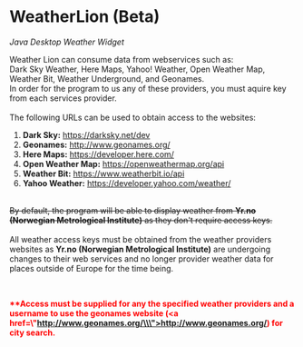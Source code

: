 # WeatherLion (Beta)
<i>Java Desktop Weather Widget</i>

Weather Lion can consume data from webservices such as:<br />
Dark Sky Weather, Here Maps, Yahoo! Weather, Open Weather Map, Weather Bit, Weather Underground, and Geonames.<br />
In order for the program to us any of these providers, you must aquire key from each services provider.
<br /><br />The following URLs can be used to obtain access to the websites:<br />
<ol><li><b>Dark Sky:</b> <a href=\"https://darksky.net/dev/\">https://darksky.net/dev</a></li> 
<li><b>Geonames:</b></b></b></b></b> <a href=\"http://www.geonames.org/\">http://www.geonames.org/</a><br /></li>
<li><b>Here Maps:</b></b></b></b> <a href=\"https://developer.here.com/\">https://developer.here.com/</a></li>
<li><b>Open Weather Map:</b></b></b> <a href=\"https://openweathermap.org/api\">https://openweathermap.org/api</a></li>
<li><b>Weather Bit:</b></b> <a href=\"https://www.weatherbit.io/api\">https://www.weatherbit.io/api</a></li>
<li><b>Yahoo Weather:</b> <a href=\"https://developer.yahoo.com/weather/\">https://developer.yahoo.com/weather/</a></li></ol>
<br /><strike>By default, the program will be able to display weather from <b>Yr.no (Norwegian Metrological Institute)</b> as they don't require access keys.</strike><br />
<br />All weather access keys must be obtained from the weather providers websites as <b>Yr.no (Norwegian Metrological Institute)</b> are undergoing changes to their web services and no longer provider weather data for places outside of Europe for the time being.<br />

<br /><p style='color: red;'><b>**Access must be supplied for any the specified weather providers and a username to use
the geonames website (<a href=\\\"http://www.geonames.org/\\\">http://www.geonames.org/</a>) for city search.</b></p>
